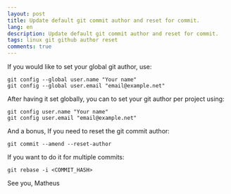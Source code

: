 ```yaml
---
layout: post
title: Update default git commit author and reset for commit.
lang: en
description: Update default git commit author and reset for commit.
tags: linux git github author reset
comments: true
--- 
```


If you would like to set your global git author, use:

```
git config --global user.name "Your name"
git config --global user.email "email@example.net"
```

After having it set globally, you can to set your git author per project using:

```
git config user.name "Your name"
git config user.email "email@example.net"
```

And a bonus, If you need to reset the git commit author:

```
git commit --amend --reset-author
```

If you want to do it for multiple commits:

```
git rebase -i <COMMIT_HASH>
```

See you,
Matheus